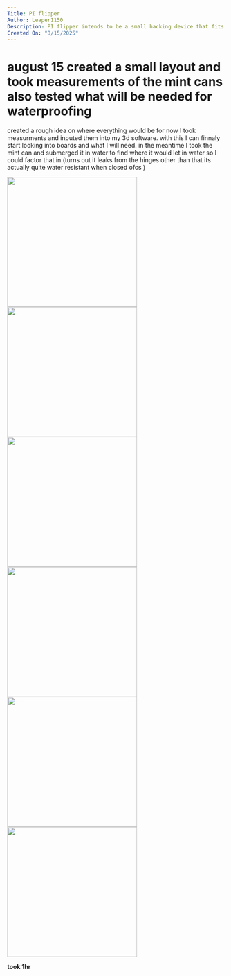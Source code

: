 ```yaml
---
Title: PI flipper
Author: Leaper1150
Description: PI flipper intends to be a small hacking device that fits in the many mint cans I have laying arround.
Created On: "8/15/2025"
---
```


# august 15 created a small layout and took measurements of the mint cans also tested what will be needed for waterproofing

created a rough idea on where everything would be for now 
I took measurments and inputed them into my 3d software.
with this I can finnaly start looking into boards and what I will need.
in the meantime I took the mint can and submerged it in water to find where it would let in water so I could factor that in 
(turns out it leaks from the hinges other than that its actually quite water resistant when closed ofcs ) 


<img src="https://github.com/user-attachments/assets/1d5a9df8-84f9-4c74-8e9b-8408a5682db6" width="300">

<img src="https://github.com/user-attachments/assets/31b9178a-3107-40c1-8e62-914d847b1b2c" width="300">

<img src="https://github.com/user-attachments/assets/1faafa4d-d933-4b49-8011-5b5cc899d002" width="300">

<img src="https://github.com/user-attachments/assets/737c8825-763a-450a-bad2-5222cf508dfb" width="300">

<img src="https://github.com/user-attachments/assets/eb33c308-2f80-40ac-9aeb-aa9c2ba7fe50" width="300">

<img src="https://github.com/user-attachments/assets/a9be89f9-7cd1-4539-bbb6-1a8d19b88666" width="300">


**took 1hr**
 
 
